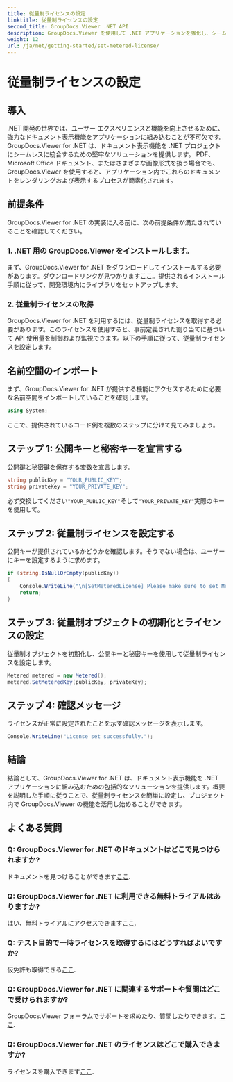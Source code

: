 ```yaml
---
title: 従量制ライセンスの設定
linktitle: 従量制ライセンスの設定
second_title: GroupDocs.Viewer .NET API
description: GroupDocs.Viewer を使用して .NET アプリケーションを強化し、シームレスなドキュメント表示を実現します。ドキュメント レンダリング機能をプロジェクトに簡単に統合します。
weight: 12
url: /ja/net/getting-started/set-metered-license/
---
```


# 従量制ライセンスの設定

## 導入
.NET 開発の世界では、ユーザー エクスペリエンスと機能を向上させるために、強力なドキュメント表示機能をアプリケーションに組み込むことが不可欠です。 GroupDocs.Viewer for .NET は、ドキュメント表示機能を .NET プロジェクトにシームレスに統合するための堅牢なソリューションを提供します。 PDF、Microsoft Office ドキュメント、またはさまざまな画像形式を扱う場合でも、GroupDocs.Viewer を使用すると、アプリケーション内でこれらのドキュメントをレンダリングおよび表示するプロセスが簡素化されます。
## 前提条件
GroupDocs.Viewer for .NET の実装に入る前に、次の前提条件が満たされていることを確認してください。
### 1. .NET 用の GroupDocs.Viewer をインストールします。
まず、GroupDocs.Viewer for .NET をダウンロードしてインストールする必要があります。ダウンロードリンクが見つかります[ここ](https://releases.groupdocs.com/viewer/net/)。提供されるインストール手順に従って、開発環境内にライブラリをセットアップします。
### 2. 従量制ライセンスの取得
GroupDocs.Viewer for .NET を利用するには、従量制ライセンスを取得する必要があります。このライセンスを使用すると、事前定義された割り当てに基づいて API 使用量を制御および監視できます。以下の手順に従って、従量制ライセンスを設定します。

## 名前空間のインポート
まず、GroupDocs.Viewer for .NET が提供する機能にアクセスするために必要な名前空間をインポートしていることを確認します。
```csharp
using System;
```

ここで、提供されているコード例を複数のステップに分けて見てみましょう。
## ステップ 1: 公開キーと秘密キーを宣言する
公開鍵と秘密鍵を保存する変数を宣言します。
```csharp
string publicKey = "YOUR_PUBLIC_KEY";
string privateKey = "YOUR_PRIVATE_KEY";
```
必ず交換してください`"YOUR_PUBLIC_KEY"`そして`"YOUR_PRIVATE_KEY"`実際のキーを使用して。
## ステップ 2: 従量制ライセンスを設定する
公開キーが提供されているかどうかを確認します。そうでない場合は、ユーザーにキーを設定するように求めます。
```csharp
if (string.IsNullOrEmpty(publicKey))
{
    Console.WriteLine("\n[SetMeteredLicense] Please make sure to set Metered keys. Learn more at https://Purchase.groupdocs.com/faqs/licensing/metered.");
    return;
}
```
## ステップ 3: 従量制オブジェクトの初期化とライセンスの設定
従量制オブジェクトを初期化し、公開キーと秘密キーを使用して従量制ライセンスを設定します。
```csharp
Metered metered = new Metered();
metered.SetMeteredKey(publicKey, privateKey);
```
## ステップ 4: 確認メッセージ
ライセンスが正常に設定されたことを示す確認メッセージを表示します。
```csharp
Console.WriteLine("License set successfully.");
```

## 結論
結論として、GroupDocs.Viewer for .NET は、ドキュメント表示機能を .NET アプリケーションに組み込むための包括的なソリューションを提供します。概要を説明した手順に従うことで、従量制ライセンスを簡単に設定し、プロジェクト内で GroupDocs.Viewer の機能を活用し始めることができます。
## よくある質問
### Q: GroupDocs.Viewer for .NET のドキュメントはどこで見つけられますか?
ドキュメントを見つけることができます[ここ](https://tutorials.groupdocs.com/viewer/net/).
### Q: GroupDocs.Viewer for .NET に利用できる無料トライアルはありますか?
はい、無料トライアルにアクセスできます[ここ](https://releases.groupdocs.com/).
### Q: テスト目的で一時ライセンスを取得するにはどうすればよいですか?
仮免許も取得できる[ここ](https://purchase.groupdocs.com/temporary-license/).
### Q: GroupDocs.Viewer for .NET に関連するサポートや質問はどこで受けられますか?
 GroupDocs.Viewer フォーラムでサポートを求めたり、質問したりできます。[ここ](https://forum.groupdocs.com/c/viewer/9).
### Q: GroupDocs.Viewer for .NET のライセンスはどこで購入できますか?
ライセンスを購入できます[ここ](https://purchase.groupdocs.com/buy).